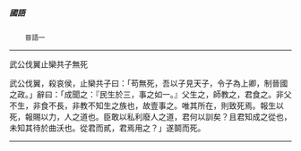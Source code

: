 

##### 國語
　　`晉語一`

* * *

武公伐翼止欒共子無死

武公伐翼，殺哀侯，止欒共子曰：「苟無死，吾以子見天子，令子為上卿，制晉國之政。」辭曰：「成聞之：『民生於三，事之如一。』父生之，師教之，君食之。非父不生，非食不長，非教不知生之族也，故壹事之。唯其所在，則致死焉。報生以死，報賜以力，人之道也。臣敢以私利廢人之道，君何以訓矣？且君知成之從也，未知其待於曲沃也。從君而貳，君焉用之？」遂鬬而死。

* * *

